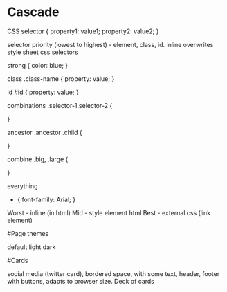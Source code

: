 # Cascade

CSS
selector {
property1: value1;
property2: value2;
}

selector priority (lowest to highest) - element, class, id.
inline overwrites style sheet
css selectors

strong {
color: blue;
}

class
.class-name {
property: value;
}

id
#id {
property: value;
}

combinations
.selector-1.selector-2 {

}

ancestor
.ancestor .child {

}

combine
.big, .large {

}

everything

- {
  font-family: Arial;
  }

Worst - inline (in html)
Mid - style element html
Best - external css (link element)

#Page themes

default
light
dark

#Cards

social media (twitter card), bordered space, with some text, header, footer with buttons, adapts to browser size.
Deck of cards
